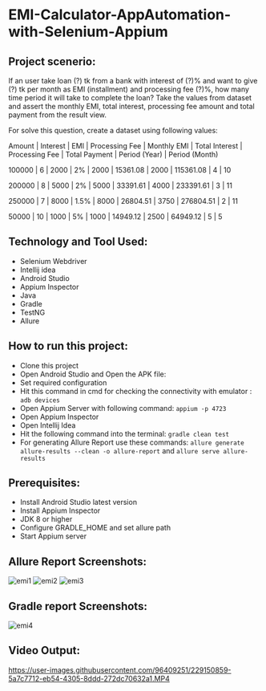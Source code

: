 # EMI-Calculator-AppAutomation-with-Selenium-Appium

## Project scenerio:
If an user take loan (?) tk from a bank with interest of (?)% and
want to give (?) tk per month as EMI (installment) and processing fee (?)%,
how many time period it will take to complete the loan? Take the values from dataset and assert the monthly EMI,
total interest, processing fee amount and total payment from the result view.

For solve this question, create a dataset using following values:

Amount | Interest | EMI | Processing Fee | Monthly EMI | Total Interest | Processing Fee | Total Payment | Period (Year) | Period (Month)

100000 | 6 | 2000 | 2% | 2000 | 15361.08 | 2000 | 115361.08 | 4 | 10

200000 | 8 | 5000 | 2% | 5000 | 33391.61 | 4000 | 233391.61 | 3 | 11

250000 | 7 | 8000 | 1.5% | 8000 | 26804.51 | 3750 | 276804.51 | 2 | 11

50000 | 10 | 1000 | 5% | 1000 | 14949.12 | 2500 | 64949.12 | 5 | 5

## Technology and Tool Used:
- Selenium Webdriver
- Intellij idea
- Android Studio
- Appium Inspector
- Java
- Gradle
- TestNG
- Allure

## How to run this project:
- Clone this project
- Open Android Studio and Open the APK file:
- Set required configuration
- Hit this command in cmd for checking the connectivity with emulator : ```adb devices```
- Open Appium Server with following command: ```appium -p 4723```
- Open Appium Inspector
- Open Intellij Idea
- Hit the following command into the terminal: ```gradle clean test```
- For generating Allure Report use these commands: ```allure generate allure-results --clean -o allure-report``` and ```allure serve allure-results```

## Prerequisites:
- Install Android Studio latest version
- Install Appium Inspector
- JDK 8 or higher
- Configure GRADLE_HOME and set allure path
- Start Appium server

## Allure Report Screenshots:
![emi1](https://user-images.githubusercontent.com/96409251/229148959-98ae368a-2fe2-4605-9b56-61efc326bd91.png)
![emi2](https://user-images.githubusercontent.com/96409251/229149053-9dde8492-e167-45a9-93a0-bf45576ec8af.png)
![emi3](https://user-images.githubusercontent.com/96409251/229149119-73dba2f2-8ebb-4de5-b354-ea595fc69e6a.png)

## Gradle report Screenshots:
![emi4](https://user-images.githubusercontent.com/96409251/229149876-f8ebb635-43ff-4d31-9952-49e38e074e79.png)

## Video Output:
https://user-images.githubusercontent.com/96409251/229150859-5a7c7712-eb54-4305-8ddd-272dc70632a1.MP4





